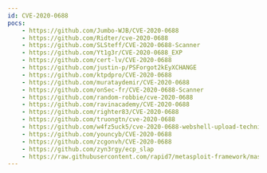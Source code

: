 ```yaml
---
id: CVE-2020-0688
pocs:
    - https://github.com/Jumbo-WJB/CVE-2020-0688
    - https://github.com/Ridter/cve-2020-0688
    - https://github.com/SLSteff/CVE-2020-0688-Scanner
    - https://github.com/Yt1g3r/CVE-2020-0688_EXP
    - https://github.com/cert-lv/CVE-2020-0688
    - https://github.com/justin-p/PSForgot2kEyXCHANGE
    - https://github.com/ktpdpro/CVE-2020-0688
    - https://github.com/murataydemir/CVE-2020-0688
    - https://github.com/onSec-fr/CVE-2020-0688-Scanner
    - https://github.com/random-robbie/cve-2020-0688
    - https://github.com/ravinacademy/CVE-2020-0688
    - https://github.com/righter83/CVE-2020-0688
    - https://github.com/truongtn/cve-2020-0688
    - https://github.com/w4fz5uck5/cve-2020-0688-webshell-upload-technique
    - https://github.com/youncyb/CVE-2020-0688
    - https://github.com/zcgonvh/CVE-2020-0688
    - https://github.com/zyn3rgy/ecp_slap
    - https://raw.githubusercontent.com/rapid7/metasploit-framework/master/modules/exploits/windows/http/exchange_ecp_viewstate.rb
---
```

